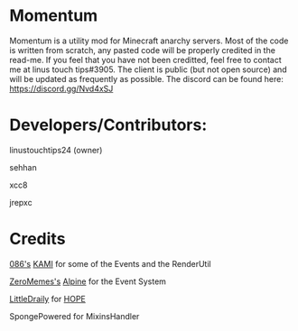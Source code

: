 # Momentum

Momentum is a utility mod for Minecraft anarchy servers. Most of the code is written from scratch, any pasted code will be properly credited in the read-me. If you feel that you have not been creditted, feel free to contact me at linus touch tips#3905. The client is public (but not open source) and will be updated as frequently as possible. The discord can be found here: https://discord.gg/Nvd4xSJ

# Developers/Contributors:

linustouchtips24 (owner)

sehhan

xcc8

jrepxc

# Credits

[086's](https://github.com/zeroeightysix) [KAMI](https://github.com/zeroeightysix/KAMI) for some of the Events and the RenderUtil

[ZeroMemes's](https://github.com/ZeroMemes) [Alpine](https://github.com/ZeroMemes/Alpine) for the Event System

[LittleDraily](https://github.com/LittleDraily) for [HOPE](https://github.com/LittleDraily/HOPE)

SpongePowered for MixinsHandler

